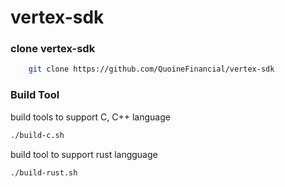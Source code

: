 # vertex-sdk
### clone vertex-sdk
```bash
    git clone https://github.com/QuoineFinancial/vertex-sdk
```
### Build Tool
build tools to support C, C++ language
```bash
./build-c.sh
```
build tool to support rust langguage
```bash
./build-rust.sh
```
